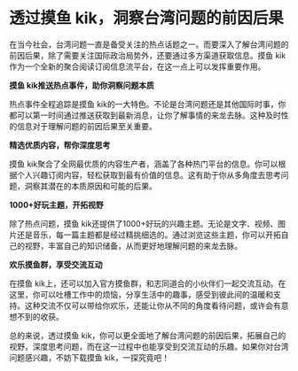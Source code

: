 # 透过摸鱼 kik，洞察台湾问题的前因后果

在当今社会，台湾问题一直是备受关注的热点话题之一。而要深入了解台湾问题的前因后果，除了需要关注国际政治局势外，还要通过多方渠道获取信息。摸鱼 kik作为一个全新的聚合阅读订阅信息流平台，在这一点上可以发挥重要作用。

**摸鱼 kik推送热点事件，助你洞察问题本质**

热点事件全程追踪是摸鱼 kik的一大特色。不论是台湾问题还是其他国际时事，你都可以第一时间通过推送获取到最新消息，让你了解事情的来龙去脉。这种及时性的信息对于理解问题的前因后果至关重要。

**精选优质内容，帮你深度思考**

摸鱼 kik聚合了全网最优质的内容生产者，涵盖了各种热门平台的信息。你可以根据个人兴趣订阅内容，轻松获取到最有价值的信息。这有助于你从多角度去思考问题，洞察其潜在的本质原因和可能的后果。

**1000+好玩主题，开拓视野**

除了热点问题，摸鱼 kik还提供了1000+好玩的兴趣主题。无论是文字、视频、图片还是音乐，每一篇主题都是经过精挑细选的。通过浏览这些主题，你可以开拓自己的视野，丰富自己的知识储备，从而更好地理解问题的来龙去脉。

**欢乐摸鱼群，享受交流互动**

在摸鱼 kik上，还可以加入官方摸鱼群，和志同道合的小伙伴们一起交流互动。在这里，你可以吐槽工作中的烦恼，分享生活中的趣事，感受到彼此间的温暖和支持。这种交流不仅可以带给你欢乐，还能让你从不同的角度看待问题，或许会有意想不到的收获。

总的来说，透过摸鱼 kik，你可以更全面地了解台湾问题的前因后果，拓展自己的视野，深度思考问题，而在这一过程中也能享受到交流互动的乐趣。如果你对台湾问题感兴趣，不妨下载摸鱼 kik，一探究竟吧！

